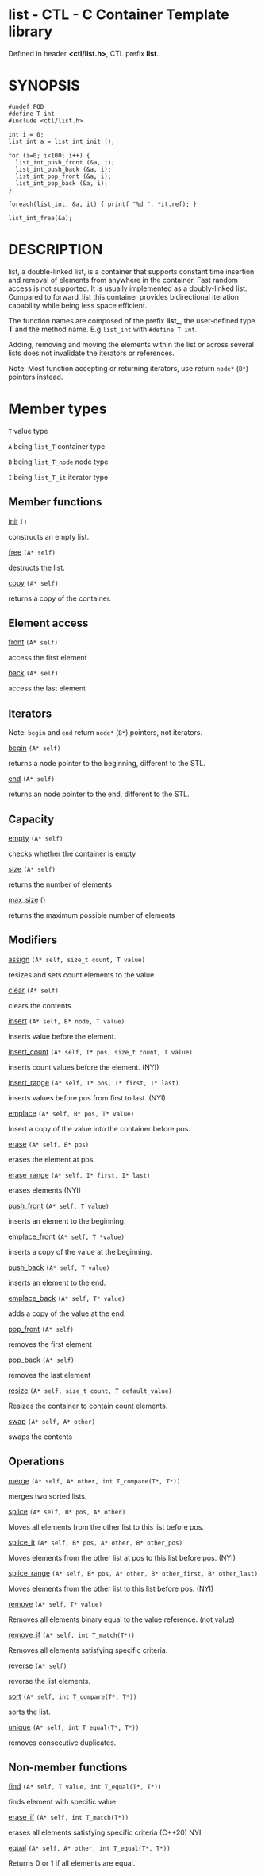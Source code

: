 # list - CTL - C Container Template library

Defined in header **<ctl/list.h>**, CTL prefix **list**.

# SYNOPSIS

    #undef POD
    #define T int
    #include <ctl/list.h>

    int i = 0;
    list_int a = list_int_init ();

    for (i=0; i<100; i++) {
      list_int_push_front (&a, i);
      list_int_push_back (&a, i);
      list_int_pop_front (&a, i);
      list_int_pop_back (&a, i);
    }

    foreach(list_int, &a, it) { printf "%d ", *it.ref); }

    list_int_free(&a);

# DESCRIPTION

list, a double-linked list, is a container that supports constant time insertion
and removal of elements from anywhere in the container. Fast random access is
not supported. It is usually implemented as a doubly-linked list. Compared to
forward_list this container provides bidirectional iteration capability
while being less space efficient.

The function names are composed of the prefix **list_**, the user-defined type
**T** and the method name. E.g `list_int` with `#define T int`.

Adding, removing and moving the elements within the list or across several lists
does not invalidate the iterators or references.

Note:
Most function accepting or returning iterators, use return `node*` (`B*`)
pointers instead.

# Member types

`T`                     value type

`A` being `list_T`       container type

`B` being `list_T_node`  node type

`I` being `list_T_it`    iterator type

## Member functions

[init](list/init.md) `()`

constructs an empty list.

[free](list/free.md) `(A* self)`

destructs the list.

[copy](list/copy.md) `(A* self)`

returns a copy of the container.

## Element access

[front](list/front.md) `(A* self)`

access the first element

[back](list/back.md) `(A* self)`

access the last element

## Iterators

Note: `begin` and `end` return `node*` (`B*`) pointers, not iterators.

[begin](list/begin.md) `(A* self)`

returns a node pointer to the beginning, different to the STL.

[end](list/end.md) `(A* self)`

returns an node pointer to the end, different to the STL.

## Capacity

[empty](list/empty.md) `(A* self)`

checks whether the container is empty

[size](list/size.md) `(A* self)`

returns the number of elements

[max_size](list/max_size.md) ()

returns the maximum possible number of elements

## Modifiers

[assign](list/assign.md) `(A* self, size_t count, T value)`

resizes and sets count elements to the value

[clear](list/clear.md) `(A* self)`

clears the contents

[insert](list/insert.md) `(A* self, B* node, T value)`

inserts value before the element.

[insert_count](list/insert.md) `(A* self, I* pos, size_t count, T value)`

inserts count values before the element. (NYI)

[insert_range](list/insert.md) `(A* self, I* pos, I* first, I* last)`

inserts values before pos from first to last. (NYI)

[emplace](list/emplace.md) `(A* self, B* pos, T* value)`

Insert a copy of the value into the container before pos.

[erase](list/erase.md) `(A* self, B* pos)`

erases the element at pos.

[erase_range](list/erase.md) `(A* self, I* first, I* last)`

erases elements (NYI)

[push_front](list/push_front.md) `(A* self, T value)`

inserts an element to the beginning.

[emplace_front](list/emplace_front.md) `(A* self, T *value)`

inserts a copy of the value at the beginning.

[push_back](list/push_back.md) `(A* self, T value)`

inserts an element to the end.

[emplace_back](map/emplace_back.md) `(A* self, T* value)`

adds a copy of the value at the end.

[pop_front](list/pop_front.md) `(A* self)`

removes the first element

[pop_back](list/pop_back.md) `(A* self)`

removes the last element

[resize](list/resize.md) `(A* self, size_t count, T default_value)`

Resizes the container to contain count elements.

[swap](list/swap.md) `(A* self, A* other)`

swaps the contents

## Operations

[merge](list/merge.md) `(A* self, A* other, int T_compare(T*, T*))`

merges two sorted lists.

[splice](list/splice.md) `(A* self, B* pos, A* other)`

Moves all elements from the other list to this list before pos.

[splice_it](list/splice.md) `(A* self, B* pos, A* other, B* other_pos)`

Moves elements from the other list at pos to this list before pos. (NYI)

[splice_range](list/splice.md) `(A* self, B* pos, A* other, B* other_first, B* other_last)`

Moves elements from the other list to this list before pos. (NYI)

[remove](list/remove.md) `(A* self, T* value)`

Removes all elements binary equal to the value reference. (not value)

[remove_if](list/remove.md) `(A* self, int T_match(T*))`

Removes all elements satisfying specific criteria.

[reverse](list/reverse.md) `(A* self)`

reverse the list elements.

[sort](list/sort.md) `(A* self, int T_compare(T*, T*))`

sorts the list.

[unique](list/unique.md) `(A* self, int T_equal(T*, T*))`

removes consecutive duplicates.

## Non-member functions

[find](list/find.md) `(A* self, T value, int T_equal(T*, T*))`

finds element with specific value

[erase_if](list/erase_if.md) `(A* self, int T_match(T*))`

erases all elements satisfying specific criteria (C++20) NYI

[equal](list/equal.md) `(A* self, A* other, int T_equal(T*, T*))`

Returns 0 or 1 if all elements are equal.
